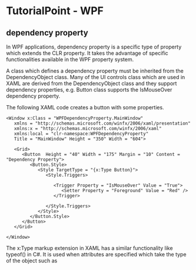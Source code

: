 
# TutorialPoint - WPF

## dependency property
In WPF applications, dependency property is a specific type of property which
extends the CLR property. It takes the advantage of specific functionalities
available in the WPF property system.

A class which defines a dependency property must be inherited from the
DependencyObject class. Many of the UI controls class which are used in XAML are
derived from the DependencyObject class and they support dependency properties,
e.g. Button class supports the IsMouseOver dependency property.

The following XAML code creates a button with some properties.
``` 
<Window x:Class = "WPFDependencyProperty.MainWindow" 
   xmlns = "http://schemas.microsoft.com/winfx/2006/xaml/presentation" 
   xmlns:x = "http://schemas.microsoft.com/winfx/2006/xaml" 
   xmlns:local = "clr-namespace:WPFDependencyProperty"
   Title = "MainWindow" Height = "350" Width = "604"> 
	
   <Grid> 
      <Button  Height = "40" Width = "175" Margin = "10" Content = "Dependency Property"> 
         <Button.Style> 
            <Style TargetType = "{x:Type Button}"> 
               <Style.Triggers> 
					
                  <Trigger Property = "IsMouseOver" Value = "True"> 
                     <Setter Property = "Foreground" Value = "Red" /> 
                  </Trigger>
						
               </Style.Triggers>
            </Style> 
         </Button.Style> 
      </Button> 
   </Grid> 
	
</Window> 
```

The x:Type markup extension in XAML has a similar functionality like typeof() in
C#. It is used when attributes are specified which take the type of the object
such as <Style TargetType = "{x:Type Button}">

When the above code is compiled and executed, you would get the following MainWindow. When the mouse is over the button, it will change the foreground color of a button. When the mouse leaves the button, it changes back to its original color.

### Dependency Property

Why We Need Dependency Properties

Dependency property gives you all kinds of benefits when you use it in your
application. Dependency Property can used over a CLR property in the following
scenarios −

If you want to set the style
If you want data binding
If you want to set with a resource (a static or a dynamic resource)
If you want to support animation

Basically, Dependency Properties offer a lot of functionalities that you won’t get by using a CLR property.

The main difference between dependency properties and other CLR properties are
listed below −

CLR properties can directly read/write from the private member of a class by
using getter and setter. In contrast, dependency properties are not stored in
local object.

Dependency properties are stored in a dictionary of key/value pairs which is
provided by the DependencyObject class. It also saves a lot of memory because it
stores the property when changed. It can be bound in XAML as well.

Custom Dependency Properties
In .NET framework, custom dependency properties can also be defined. Follow the steps given below to define custom dependency property in C#.

Declare and register your dependency property with system call register.

Provide the setter and getter for the property.

Define a static handler which will handle any changes that occur globally

Define an instance handler which will handle any changes that occur to that particular instance.

1) Need to declare and register the dependency property 
2) provide setter and getter function for it 
3) provide static handler to handle the changes globally 
4) provide the instance handler

The following C# code defines a dependency property to set the SetText property of the user control.
``` 
using System; 
using System.Collections.Generic; 
using System.Linq; 
using System.Text; 
using System.Threading.Tasks; 

using System.Windows; 
using System.Windows.Controls; 
using System.Windows.Data; 
using System.Windows.Documents; 
using System.Windows.Input; 
using System.Windows.Media; 
using System.Windows.Media.Imaging; 
using System.Windows.Navigation; 
using System.Windows.Shapes;  

namespace WpfApplication3 { 
   /// <summary> 
      /// Interaction logic for UserControl1.xaml 
   /// </summary> 
	
   public partial class UserControl1 : UserControl { 
	
      public UserControl1() { 
         InitializeComponent(); 
      }
		
      public static readonly DependencyProperty SetTextProperty = 
         DependencyProperty.Register("SetText", typeof(string), typeof(UserControl1), new 
            PropertyMetadata("", new PropertyChangedCallback(OnSetTextChanged))); 
				
      public string SetText { 
         get { return (string)GetValue(SetTextProperty); } 
         set { SetValue(SetTextProperty, value); } 
      } 
		
      private static void OnSetTextChanged(DependencyObject d,
         DependencyPropertyChangedEventArgs e) { 
         UserControl1 UserControl1Control = d as UserControl1; 
         UserControl1Control.OnSetTextChanged(e); 
      } 
		
      private void OnSetTextChanged(DependencyPropertyChangedEventArgs e) { 
         tbTest.Text = e.NewValue.ToString(); 
      }  
   } 
}
```
Here is the XAML file in which the TextBlock is defined as a user control and the Text property will be assigned to it by the SetText dependency property.

The following XAML code creates a user control and initializes its SetText dependency property.
``` 
<Window x:Class = "WpfApplication3.MainWindow" 
   xmlns = "http://schemas.microsoft.com/winfx/2006/xaml/presentation" 
   xmlns:x = "http://schemas.microsoft.com/winfx/2006/xaml" 
   xmlns:views = "clr-namespace:WpfApplication3"
   Title = "MainWindow" Height = "350" Width = "604"> 
	
   <Grid> 
      <views:UserControl1 SetText = "Hellow World"/> 
   </Grid> 
	
</Window> 
```
Let's run this application. You can immediately observe that in our MainWindow, the dependency property for user control has been successfully used as a Text.


## Data Binding
Advertisements

 
 Previous Page Next Page  
Data binding is a mechanism in WPF applications that provides a simple and easy way for Windows Runtime apps to display and interact with data. In this mechanism, the management of data is entirely separated from the way data.

Data binding allows the flow of data between UI elements and data object on user interface. When a binding is established and the data or your business model changes, then it reflects the updates automatically to the UI elements and vice versa. It is also possible to bind, not to a standard data source, but to another element on the page.

Data binding is of two types − one-way data binding and two-way data binding.

One-Way Data Binding
In one-way binding, data is bound from its source (that is the object that holds the data) to its target (that is the object that displays the data)

Let’s take a simple example to understand one-way data binding in detail. First of all, create a new WPF project with the name WPFDataBinding.

The following XAML code creates two labels, two textboxes, and one button and initializes them with some properties.

<Window x:Class = "WPFDataBinding.MainWindow" 
   xmlns = "http://schemas.microsoft.com/winfx/2006/xaml/presentation" 
   xmlns:x = "http://schemas.microsoft.com/winfx/2006/xaml" 
   xmlns:d = "http://schemas.microsoft.com/expression/blend/2008" 
   xmlns:mc = "http://schemas.openxmlformats.org/markup-compatibility/2006" 
   xmlns:local = "clr-namespace:WPFDataBinding" 
   mc:Ignorable = "d" Title = "MainWindow" Height = "350" Width = "604"> 
	
   <Grid> 
	
      <Grid.RowDefinitions> 
         <RowDefinition Height = "Auto" /> 
         <RowDefinition Height = "Auto" /> 
         <RowDefinition Height = "*" /> 
      </Grid.RowDefinitions> 
		
      <Grid.ColumnDefinitions> 
         <ColumnDefinition Width = "Auto" /> 
         <ColumnDefinition Width = "200" /> 
      </Grid.ColumnDefinitions>
		
      <Label Name = "nameLabel" Margin = "2">_Name:</Label> 
		
      <TextBox Name = "nameText" Grid.Column = "1" Margin = "2" 
         Text = "{Binding Name, Mode = OneWay}"/>  
			
      <Label Name = "ageLabel" Margin = "2" Grid.Row = "1">_Age:</Label> 
		
      <TextBox Name = "ageText" Grid.Column = "1" Grid.Row = "1" Margin = "2" 
         Text = "{Binding Age, Mode = OneWay}"/>  
			
      <StackPanel Grid.Row = "2" Grid.ColumnSpan = "2"> 
         <Button Content = "_Show..." Click="Button_Click" /> 
      </StackPanel> 
		
   </Grid> 
</Window> 
The text properties of both the textboxes bind to “Name” and “Age” which are class variables of Person class which is shown below.

In Person class, we have just two variables Name and Age, and its object is initialized in MainWindow class.

In XAML code, we are binding to a property Name and Age, but we have not selected what object that property belongs to.

The easier way is to assign an object to DataContext whose properties we are binding in the following C# code in MainWindowconstructor.

using System.Windows;  
namespace WPFDataBinding { 

   public partial class MainWindow : Window {
	
      Person person = new Person { Name = "Salman", Age = 26 };
		
      public MainWindow() { 
         InitializeComponent(); 
         this.DataContext = person; 
      } 
		
      private void Button_Click(object sender, RoutedEventArgs e) { 
         string message = person.Name + " is " + person.Age; 
         MessageBox.Show(message); 
      } 
   } 
	
   public class Person { 
	
      private string nameValue;
		
      public string Name { 
         get { return nameValue; } 
         set { nameValue = value; } 
      } 
		
      private double ageValue; 
		
      public double Age { 
         get { return ageValue; } 
				
         set { 
            if (value != ageValue) { 
               ageValue = value; 
            } 
         } 
      }
		
   } 
} 
Let's run this application and you can see immediately in our MainWindow that we have successfully bound to the Name and Age of that Person object.

Output of DataBinding
When you press the Show button, it will display the name and age on the message box.

when show button is pressed
Let’s change the Name and Age in the dialog box.

Changes made in DataBinding
If you now click the Show button, it will again display the same message.

Display same Message
This because data binding mode is set to one-way in the XAML code. To show the updated data, you will need to understand two-way data binding.

Two-Way Data Binding
In two-way binding, the user can modify the data through the user interface and have that data updated in the source. If the source changes while the user is looking at the view, you want the view to be updated.

Let’s take the same example but here, we will change the binding mode from One Way to Two Way in the XAML code.

<Window x:Class = "WPFDataBinding.MainWindow" 
   xmlns = "http://schemas.microsoft.com/winfx/2006/xaml/presentation" 
   xmlns:x = "http://schemas.microsoft.com/winfx/2006/xaml" 
   xmlns:d = "http://schemas.microsoft.com/expression/blend/2008" 
   xmlns:mc = "http://schemas.openxmlformats.org/markup-compatibility/2006" 
   xmlns:local = "clr-namespace:WPFDataBinding" 
   mc:Ignorable = "d" Title = "MainWindow" Height = "350" Width = "604"> 
	
   <Grid> 
	
      <Grid.RowDefinitions> 
         <RowDefinition Height = "Auto" /> 
         <RowDefinition Height = "Auto" /> 
         <RowDefinition Height = "*" /> 
      </Grid.RowDefinitions> 
		
      <Grid.ColumnDefinitions> 
         <ColumnDefinition Width = "Auto" /> 
         <ColumnDefinition Width = "200" /> 
      </Grid.ColumnDefinitions> 
		
      <Label Name = "nameLabel" Margin = "2">_Name:</Label> 
      <TextBox Name = "nameText" Grid.Column = "1" Margin = "2" 
         Text = "{Binding Name, Mode = TwoWay}"/>  
      <Label Name = "ageLabel" Margin = "2" Grid.Row = "1">_Age:</Label> 
      <TextBox Name = "ageText" Grid.Column = "1" Grid.Row = "1" Margin = "2" 
         Text = "{Binding Age, Mode = TwoWay}"/> 
			
      <StackPanel Grid.Row = "2" Grid.ColumnSpan = "2"> 
         <Button Content = "_Show..." Click = "Button_Click" /> 
      </StackPanel>
		
   </Grid>
	
</Window> 
Let's run this application again.

Two way DataBinding
It will produce the same output −

Output of Two way DataBinding
Let’s now change the Name and Age values −

changes in two way
If you click the Show button now, it will display the updated message.

Updated Output
We recommend that you execute the above code with both the cases for a better understanding of the concept.
